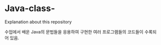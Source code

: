 # Java-class-

Explanation about this repository

수업에서 배운 Java의 문법들을 응용하여 구현한 여러 프로그램들의 코드들이 수록되어 있음.
